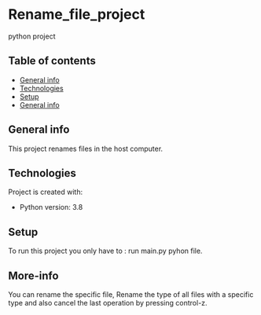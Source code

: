 # Rename_file_project
python project

## Table of contents
* [General info](#general-info)
* [Technologies](#technologies)
* [Setup](#setup)
* [General info](#more-info)

## General info
This project renames files in the host computer.

## Technologies
Project is created with:
* Python version: 3.8

## Setup
To run this project you only have to :
run main.py pyhon file.

## More-info
You can rename the specific file, Rename the type of all files with a specific type and also cancel the last operation by pressing control-z.
